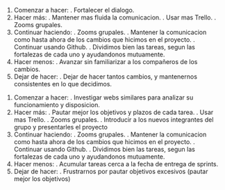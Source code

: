 <!-- Sprint 2 -->

1. Comenzar a hacer:
. Fortalecer el dialogo.
2. Hacer más:
. Mantener mas fluida la comunicacion.
. Usar mas Trello.
. Zooms grupales.
3. Continuar haciendo:
. Zooms grupales. 
. Mantener la comunicacion como hasta ahora de los cambios que hicimos en el proyecto. 
. Continuar usando Github.
. Dividimos bien las tareas, segun las fortalezas de cada uno y ayudandonos mutuamente. 
4. Hacer menos:
. Avanzar sin familiarizar a los compañeros de los cambios.
5. Dejar de hacer:
. Dejar de hacer tantos cambios, y mantenernos consistentes en lo que decidimos. 


<!-- Sprint 3 -->

1. Comenzar a hacer:
. Investigar webs similares para analizar su funcionamiento y disposicion.
2. Hacer más:
. Pautar mejor los objetivos y plazos de cada tarea.
. Usar mas Trello.
. Zooms grupales.
. Introducir a los nuevos integrantes del grupo y presentarles el proyecto
3. Continuar haciendo:
. Zooms grupales. 
. Mantener la comunicacion como hasta ahora de los cambios que hicimos en el proyecto. 
. Continuar usando Github.
. Dividimos bien las tareas, segun las fortalezas de cada uno y ayudandonos mutuamente. 
4. Hacer menos:
. Acumular tareas cerca a la fecha de entrega de sprints.
5. Dejar de hacer:
. Frustrarnos por pautar objetivos excesivos (pautar mejor los objetivos) 


